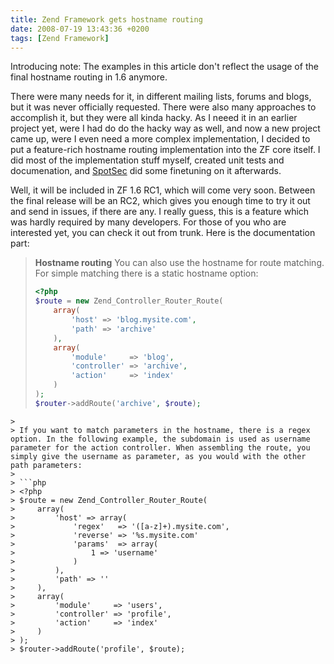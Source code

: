 ```yaml
---
title: Zend Framework gets hostname routing
date: 2008-07-19 13:43:36 +0200
tags: [Zend Framework]
---
```


Introducing note: The examples in this article don't reflect the usage of the final hostname routing in 1.6 anymore.

There were many needs for it, in different mailing lists, forums and blogs, but it was never officially requested. There were also many approaches to accomplish it, but they were all kinda hacky. As I neeed it in an earlier project yet, were I had do do the hacky way as well, and now a new project came up, were I even need a more complex implementation, I decided to put a feature-rich hostname routing implementation into the ZF core itself. I did most of the implementation stuff myself, created unit tests and documenation, and [SpotSec](http://www.spotsec.com) did some finetuning on it afterwards.

Well, it will be included in ZF 1.6 RC1, which will come very soon. Between the final release will be an RC2, which gives you enough time to try it out and send in issues, if there are any. I really guess, this is a feature which was hardly required by many developers. For those of you who are interested yet, you can check it out from trunk. Here is the documentation part:

> **Hostname routing**
> You can also use the hostname for route matching. For simple matching there is a static hostname option:
> 
> ```php
> <?php
> $route = new Zend_Controller_Router_Route(
>     array(
>         'host' => 'blog.mysite.com',
>         'path' => 'archive'
>     ),
>     array(
>         'module'     => 'blog',
>         'controller' => 'archive',
>         'action'     => 'index'
>     )
> );
> $router->addRoute('archive', $route);```
> 
> If you want to match parameters in the hostname, there is a regex option. In the following example, the subdomain is used as username parameter for the action controller. When assembling the route, you simply give the username as parameter, as you would with the other path parameters:
> 
> ```php
> <?php
> $route = new Zend_Controller_Router_Route(
>     array(
>         'host' => array(
>             'regex'   => '([a-z]+).mysite.com',
>             'reverse' => '%s.mysite.com'
>             'params'  => array(
>                 1 => 'username'
>             ) 
>         ),
>         'path' => ''
>     ),
>     array(
>         'module'     => 'users',
>         'controller' => 'profile',
>         'action'     => 'index'
>     )
> );
> $router->addRoute('profile', $route);```